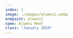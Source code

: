 ```yaml
---
index: 1
image: ./images/alumni1.webp
endpoint: alumni1
name: Alumni Meet
class: "January 2020"
---
```


